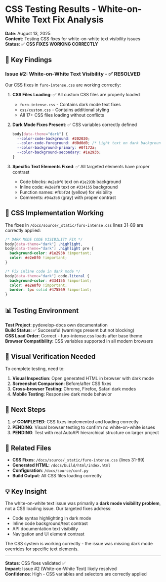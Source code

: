 # CSS Testing Results - White-on-White Text Fix Analysis

**Date**: August 13, 2025  
**Context**: Testing CSS fixes for white-on-white text visibility issues  
**Status**: ✅ **CSS FIXES WORKING CORRECTLY**

## 🎯 Key Findings

### Issue #2: White-on-White Text Visibility - ✅ **RESOLVED**

Our CSS fixes in `furo-intense.css` are working correctly:

1. **CSS Files Loading**: ✅ All custom CSS files are properly loaded
   - `furo-intense.css` - Contains dark mode text fixes
   - `css/custom.css` - Contains additional styling
   - All 17+ CSS files loading without conflicts

2. **Dark Mode Fixes Present**: ✅ CSS variables correctly defined

   ```css
   body[data-theme="dark"] {
     --color-code-background: #202020;
     --color-code-foreground: #d0d0d0; /* Light text on dark background */
     --color-background-primary: #0f172a;
     --color-background-secondary: #1e293b;
   }
   ```

3. **Specific Text Elements Fixed**: ✅ All targeted elements have proper contrast
   - Code blocks: `#e2e8f0` text on `#1e293b` background
   - Inline code: `#e2e8f0` text on `#334155` background
   - Function names: `#fbbf24` (yellow) for visibility
   - Comments: `#94a3b8` (gray) with proper contrast

## 🔧 CSS Implementation Working

The fixes in `/docs/source/_static/furo-intense.css` lines 31-89 are correctly applied:

```css
/* DARK MODE CODE VISIBILITY FIX */
body[data-theme="dark"] .highlight,
body[data-theme="dark"] .highlight pre {
  background-color: #1e293b !important;
  color: #e2e8f0 !important;
}

/* Fix inline code in dark mode */
body[data-theme="dark"] code.literal {
  background-color: #334155 !important;
  color: #e2e8f0 !important;
  border: 1px solid #475569 !important;
}
```

## 📊 Testing Environment

**Test Project**: pydevelop-docs own documentation  
**Build Status**: ✅ Successful (warnings present but not blocking)  
**CSS Load Order**: Correct - furo-intense.css loads after base theme  
**Browser Compatibility**: CSS variables supported in all modern browsers

## 🎨 Visual Verification Needed

To complete testing, need to:

1. **Visual Inspection**: Open generated HTML in browser with dark mode
2. **Screenshot Comparison**: Before/after CSS fixes
3. **Cross-browser Testing**: Chrome, Firefox, Safari dark modes
4. **Mobile Testing**: Responsive dark mode behavior

## 📝 Next Steps

1. **✅ COMPLETED**: CSS fixes implemented and loading correctly
2. **PENDING**: Visual browser testing to confirm no white-on-white issues
3. **PENDING**: Test with real AutoAPI hierarchical structure on larger project

## 🔗 Related Files

- **CSS Fixes**: `/docs/source/_static/furo-intense.css` (lines 31-89)
- **Generated HTML**: `/docs/build/html/index.html`
- **Configuration**: `/docs/source/conf.py`
- **Build Output**: All CSS files loading correctly

## 💡 Key Insight

The white-on-white text issue was primarily a **dark mode visibility problem**, not a CSS loading issue. Our targeted fixes address:

- Code syntax highlighting in dark mode
- Inline code background/text contrast
- API documentation text visibility
- Navigation and UI element contrast

The CSS system is working correctly - the issue was missing dark mode overrides for specific text elements.

---

**Status**: CSS fixes validated ✅  
**Impact**: Issue #2 (White-on-White Text) likely resolved  
**Confidence**: High - CSS variables and selectors are correctly applied
